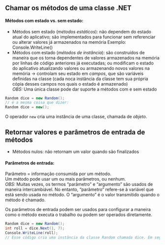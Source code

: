 ## Chamar os métodos de uma classe .NET

#### Métodos com estado vs. sem estado:
- Métodos sem estado (*métodos estáticos*): não dependem do estado atual do aplicativo; são implementados para funcionar sem referenciar ou alterar valores já armazenados na memória 
Exemplo: Console.WriteLine()
- Métodos com estado (*métodos de instância*): são construídos de maneira que os torna dependentes de valores armazenados na memória por linhas de código anteriores já executadas; ou modificam o estado do aplicativo atualizando valores ou armazenando novos valores na memória -> controlam seu estado em _campos_, que são variáveis definidas na classe (cada noca instância da classe tem sua própria cópia desses campos nos quais o estado é armazenado)  
*OBS:* Uma única classe pode dar suporte a métodos com e sem estado  

~~~csharp
Random dice = new Random();
// é a mesma coisa que dizer:
Random dice = new();
~~~
O operador `new` cria uma instância de uma classe, chamada de _objeto_.

## Retornar valores e parâmetros de entrada de métodos
- Métodos nulos: não retornam um valor quando são finalizados

#### Parâmetros de entrada:
Parâmetro = informação consumida por um método.  
Um método pode usar um ou mais parâmetros, ou nenhum.  
*OBS:* Muitas vezes, os termos “parâmetro” e “argumento” são usados de maneira intercambiável. No entanto, “parâmetro” refere-se à variável que está sendo usada no método. O “argumento” é o valor transmitido quando o método é chamado.

Os parâmetros de entrada podem ser usados para configurar a maneira como o método executa o trabalho ou podem ser operados diretamente.
~~~csharp
Random dice = new Random();
int roll = dice.Next(1, 7);
Console.WriteLine(roll);
// Esse código cria uma instância da classe Random chamada dice. Em seguida, ele usa dice.Next(1, 7) para atribuir um valor aleatório a um número inteiro chamado roll. Nesse caso, o método Next() aceita dois parâmetros, que são usados para configurar os limites inferior e superior do novo número aleatório. Observe que os argumentos são separados por um símbolo ,. Finalmente, ele usa o método Console.WriteLine() para imprimir o valor de roll no console. Nesse caso, ambos os métodos estão usando parâmetros de entrada.
~~~


